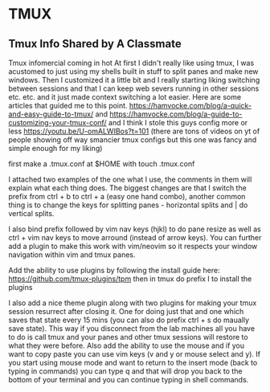 # TMUX

## Tmux Info Shared by A Classmate
Tmux infomercial coming in hot
At first I didn't really like using tmux, I was acustomed to just using my shells built in stuff to split panes and make new windows. Then I customized it a little bit and I really starting liking switching between sessions and that I can keep web severs running in other sessions etc. etc. and it just made context switching a lot easier. Here are some articles that guided me to this point. https://hamvocke.com/blog/a-quick-and-easy-guide-to-tmux/ and https://hamvocke.com/blog/a-guide-to-customizing-your-tmux-conf/ and I think I stole this guys config more or less https://youtu.be/U-omALWIBos?t=101 (there are tons of videos on yt of people showing off way smancier tmux configs but this one was fancy and simple enough for my liking)

first make a .tmux.conf at $HOME with touch .tmux.conf

I attached two examples of the one what I use, the comments in them will explain what each thing does. The biggest changes are that I switch the prefix from ctrl + b to ctrl + a (easy one hand combo), another common thing is to change the keys for splitting panes - horizontal splits and | do vertical splits. 

I also bind prefix followed by vim nav keys (hjkl) to do pane resize as well as ctrl + vim nav keys to move arround (instead of arrow keys). You can further add a plugin to make this work with vim/neovim so it respects your window navigation within vim and tmux panes.

Add the ability to use plugins by following the install guide here:
https://github.com/tmux-plugins/tpm 
then in tmux do prefix I to install the plugins

I also add a nice theme plugin along with two plugins for making your tmux session resurrect after closing it. One for doing just that and one which saves that state every 15 mins (you can also do prefix ctrl + s do maually save state). This way if you disconnect from the lab machines all you have to do is call tmux and your panes and other tmux sessions will restore to what they were before. Also add the ability to use the mouse and if you want to copy paste you can use vim keys (v and y or mouse select and y). If you start using mouse mode and want to return to the insert mode (back to typing in commands) you can type q and that will drop you back to the bottom of your terminal and you can continue typing in shell commands.

